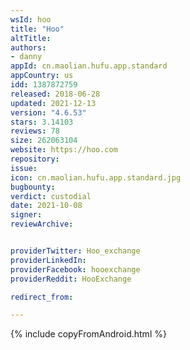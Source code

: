 ```yaml
---
wsId: hoo
title: "Hoo"
altTitle: 
authors:
- danny
appId: cn.maolian.hufu.app.standard
appCountry: us
idd: 1387872759
released: 2018-06-28
updated: 2021-12-13
version: "4.6.53"
stars: 3.14103
reviews: 78
size: 262063104
website: https://hoo.com
repository: 
issue: 
icon: cn.maolian.hufu.app.standard.jpg
bugbounty: 
verdict: custodial
date: 2021-10-08
signer: 
reviewArchive:


providerTwitter: Hoo_exchange
providerLinkedIn: 
providerFacebook: hooexchange
providerReddit: HooExchange

redirect_from:

---
```


{% include copyFromAndroid.html %}
